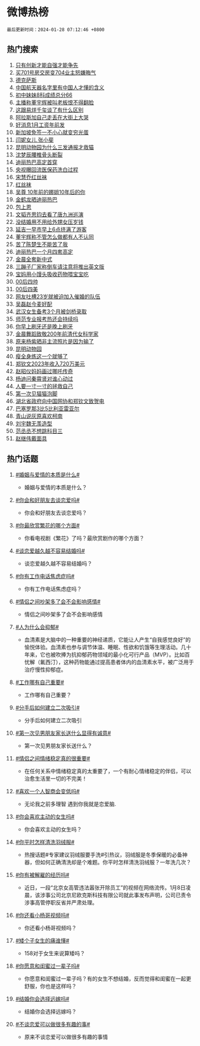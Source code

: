 # 微博热榜

`最后更新时间：2024-01-28 07:12:46 +0800`

## 热门搜索

1. [只有创新才能自强才能争先](https://m.weibo.cn/search?containerid=100103type%3D1%26t%3D10%26q%3D%23%E5%8F%AA%E6%9C%89%E5%88%9B%E6%96%B0%E6%89%8D%E8%83%BD%E8%87%AA%E5%BC%BA%E6%89%8D%E8%83%BD%E4%BA%89%E5%85%88%23&stream_entry_id=51&isnewpage=1&extparam=seat%3D1%26dgr%3D0%26q%3D%2523%25E5%258F%25AA%25E6%259C%2589%25E5%2588%259B%25E6%2596%25B0%25E6%2589%258D%25E8%2583%25BD%25E8%2587%25AA%25E5%25BC%25BA%25E6%2589%258D%25E8%2583%25BD%25E4%25BA%2589%25E5%2585%2588%2523%26c_type%3D51%26pos%3D0%26cate%3D10103%26filter_type%3Drealtimehot%26stream_entry_id%3D51%26display_time%3D1706397165%26pre_seqid%3D1706397165175016161222)
1. [买701号房交房变704业主怒嫌晦气](https://m.weibo.cn/search?containerid=100103type%3D1%26t%3D10%26q%3D%23%E4%B9%B0701%E5%8F%B7%E6%88%BF%E4%BA%A4%E6%88%BF%E5%8F%98704%E4%B8%9A%E4%B8%BB%E6%80%92%E5%AB%8C%E6%99%A6%E6%B0%94%23&stream_entry_id=31&isnewpage=1&extparam=seat%3D1%26realpos%3D1%26c_type%3D31%26pos%3D0%26lcate%3D5001%26q%3D%2523%25E4%25B9%25B0701%25E5%258F%25B7%25E6%2588%25BF%25E4%25BA%25A4%25E6%2588%25BF%25E5%258F%2598704%25E4%25B8%259A%25E4%25B8%25BB%25E6%2580%2592%25E5%25AB%258C%25E6%2599%25A6%25E6%25B0%2594%2523%26dgr%3D0%26filter_type%3Drealtimehot%26flag%3D2%26cate%3D5001%26band_rank%3D1%26stream_entry_id%3D31%26display_time%3D1706397165%26pre_seqid%3D1706397165175016161222)
1. [德克萨斯](https://m.weibo.cn/search?containerid=100103type%3D1%26t%3D10%26q%3D%23%E5%BE%B7%E5%85%8B%E8%90%A8%E6%96%AF%23&stream_entry_id=31&isnewpage=1&extparam=seat%3D1%26realpos%3D2%26c_type%3D31%26pos%3D1%26lcate%3D5001%26q%3D%2523%25E5%25BE%25B7%25E5%2585%258B%25E8%2590%25A8%25E6%2596%25AF%2523%26dgr%3D0%26filter_type%3Drealtimehot%26flag%3D2%26cate%3D5001%26band_rank%3D2%26stream_entry_id%3D31%26display_time%3D1706397165%26pre_seqid%3D1706397165175016161222)
1. [中国航天器名字里有中国人才懂的含义](https://m.weibo.cn/search?containerid=100103type%3D1%26t%3D10%26q%3D%23%E4%B8%AD%E5%9B%BD%E8%88%AA%E5%A4%A9%E5%99%A8%E5%90%8D%E5%AD%97%E9%87%8C%E6%9C%89%E4%B8%AD%E5%9B%BD%E4%BA%BA%E6%89%8D%E6%87%82%E7%9A%84%E5%90%AB%E4%B9%89%23&stream_entry_id=31&isnewpage=1&extparam=seat%3D1%26realpos%3D3%26c_type%3D31%26pos%3D2%26lcate%3D5001%26q%3D%2523%25E4%25B8%25AD%25E5%259B%25BD%25E8%2588%25AA%25E5%25A4%25A9%25E5%2599%25A8%25E5%2590%258D%25E5%25AD%2597%25E9%2587%258C%25E6%259C%2589%25E4%25B8%25AD%25E5%259B%25BD%25E4%25BA%25BA%25E6%2589%258D%25E6%2587%2582%25E7%259A%2584%25E5%2590%25AB%25E4%25B9%2589%2523%26dgr%3D0%26filter_type%3Drealtimehot%26flag%3D0%26cate%3D5001%26band_rank%3D3%26stream_entry_id%3D31%26display_time%3D1706397165%26pre_seqid%3D1706397165175016161222)
1. [初中妹妹8科成绩总分66](https://m.weibo.cn/search?containerid=100103type%3D1%26t%3D10%26q%3D%23%E5%88%9D%E4%B8%AD%E5%A6%B9%E5%A6%B98%E7%A7%91%E6%88%90%E7%BB%A9%E6%80%BB%E5%88%8666%23&stream_entry_id=31&isnewpage=1&extparam=seat%3D1%26realpos%3D4%26c_type%3D31%26pos%3D3%26lcate%3D5001%26q%3D%2523%25E5%2588%259D%25E4%25B8%25AD%25E5%25A6%25B9%25E5%25A6%25B98%25E7%25A7%2591%25E6%2588%2590%25E7%25BB%25A9%25E6%2580%25BB%25E5%2588%258666%2523%26dgr%3D0%26filter_type%3Drealtimehot%26flag%3D2%26cate%3D5001%26band_rank%3D4%26stream_entry_id%3D31%26display_time%3D1706397165%26pre_seqid%3D1706397165175016161222)
1. [主播称董宇辉被叫老板恨不得翻脸](https://m.weibo.cn/search?containerid=100103type%3D1%26t%3D10%26q%3D%23%E4%B8%BB%E6%92%AD%E7%A7%B0%E8%91%A3%E5%AE%87%E8%BE%89%E8%A2%AB%E5%8F%AB%E8%80%81%E6%9D%BF%E6%81%A8%E4%B8%8D%E5%BE%97%E7%BF%BB%E8%84%B8%23&stream_entry_id=31&isnewpage=1&extparam=seat%3D1%26realpos%3D5%26c_type%3D31%26pos%3D4%26lcate%3D5001%26q%3D%2523%25E4%25B8%25BB%25E6%2592%25AD%25E7%25A7%25B0%25E8%2591%25A3%25E5%25AE%2587%25E8%25BE%2589%25E8%25A2%25AB%25E5%258F%25AB%25E8%2580%2581%25E6%259D%25BF%25E6%2581%25A8%25E4%25B8%258D%25E5%25BE%2597%25E7%25BF%25BB%25E8%2584%25B8%2523%26dgr%3D0%26filter_type%3Drealtimehot%26flag%3D2%26cate%3D5001%26band_rank%3D5%26stream_entry_id%3D31%26display_time%3D1706397165%26pre_seqid%3D1706397165175016161222)
1. [这跟易烊千玺谈了有什么区别](https://m.weibo.cn/search?containerid=100103type%3D1%26t%3D10%26q%3D%E8%BF%99%E8%B7%9F%E6%98%93%E7%83%8A%E5%8D%83%E7%8E%BA%E8%B0%88%E4%BA%86%E6%9C%89%E4%BB%80%E4%B9%88%E5%8C%BA%E5%88%AB&stream_entry_id=31&isnewpage=1&extparam=seat%3D1%26realpos%3D6%26c_type%3D31%26pos%3D5%26lcate%3D5001%26q%3D%25E8%25BF%2599%25E8%25B7%259F%25E6%2598%2593%25E7%2583%258A%25E5%258D%2583%25E7%258E%25BA%25E8%25B0%2588%25E4%25BA%2586%25E6%259C%2589%25E4%25BB%2580%25E4%25B9%2588%25E5%258C%25BA%25E5%2588%25AB%26dgr%3D0%26filter_type%3Drealtimehot%26flag%3D2%26cate%3D5001%26band_rank%3D6%26stream_entry_id%3D31%26display_time%3D1706397165%26pre_seqid%3D1706397165175016161222)
1. [阿拉斯加自己走丢在大街上大哭](https://m.weibo.cn/search?containerid=100103type%3D1%26t%3D10%26q%3D%E9%98%BF%E6%8B%89%E6%96%AF%E5%8A%A0%E8%87%AA%E5%B7%B1%E8%B5%B0%E4%B8%A2%E5%9C%A8%E5%A4%A7%E8%A1%97%E4%B8%8A%E5%A4%A7%E5%93%AD&stream_entry_id=31&isnewpage=1&extparam=seat%3D1%26realpos%3D7%26c_type%3D31%26pos%3D6%26lcate%3D5001%26q%3D%25E9%2598%25BF%25E6%258B%2589%25E6%2596%25AF%25E5%258A%25A0%25E8%2587%25AA%25E5%25B7%25B1%25E8%25B5%25B0%25E4%25B8%25A2%25E5%259C%25A8%25E5%25A4%25A7%25E8%25A1%2597%25E4%25B8%258A%25E5%25A4%25A7%25E5%2593%25AD%26dgr%3D0%26filter_type%3Drealtimehot%26flag%3D2%26cate%3D5001%26band_rank%3D7%26stream_entry_id%3D31%26display_time%3D1706397165%26pre_seqid%3D1706397165175016161222)
1. [好消息1月工资年前发](https://m.weibo.cn/search?containerid=100103type%3D1%26t%3D10%26q%3D%23%E5%A5%BD%E6%B6%88%E6%81%AF1%E6%9C%88%E5%B7%A5%E8%B5%84%E5%B9%B4%E5%89%8D%E5%8F%91%23&stream_entry_id=31&isnewpage=1&extparam=seat%3D1%26realpos%3D8%26c_type%3D31%26pos%3D7%26lcate%3D5001%26q%3D%2523%25E5%25A5%25BD%25E6%25B6%2588%25E6%2581%25AF1%25E6%259C%2588%25E5%25B7%25A5%25E8%25B5%2584%25E5%25B9%25B4%25E5%2589%258D%25E5%258F%2591%2523%26dgr%3D0%26filter_type%3Drealtimehot%26flag%3D2%26cate%3D5001%26band_rank%3D8%26stream_entry_id%3D31%26display_time%3D1706397165%26pre_seqid%3D1706397165175016161222)
1. [新加坡免签一不小心就变穷光蛋](https://m.weibo.cn/search?containerid=100103type%3D1%26t%3D10%26q%3D%23%E6%96%B0%E5%8A%A0%E5%9D%A1%E5%85%8D%E7%AD%BE%E4%B8%80%E4%B8%8D%E5%B0%8F%E5%BF%83%E5%B0%B1%E5%8F%98%E7%A9%B7%E5%85%89%E8%9B%8B%23&stream_entry_id=31&isnewpage=1&extparam=seat%3D1%26realpos%3D9%26c_type%3D31%26pos%3D8%26lcate%3D5001%26q%3D%2523%25E6%2596%25B0%25E5%258A%25A0%25E5%259D%25A1%25E5%2585%258D%25E7%25AD%25BE%25E4%25B8%2580%25E4%25B8%258D%25E5%25B0%258F%25E5%25BF%2583%25E5%25B0%25B1%25E5%258F%2598%25E7%25A9%25B7%25E5%2585%2589%25E8%259B%258B%2523%26dgr%3D0%26filter_type%3Drealtimehot%26flag%3D2%26cate%3D5001%26band_rank%3D9%26stream_entry_id%3D31%26display_time%3D1706397165%26pre_seqid%3D1706397165175016161222)
1. [闫妮女儿 张小斐](https://m.weibo.cn/search?containerid=100103type%3D1%26t%3D10%26q%3D%E9%97%AB%E5%A6%AE%E5%A5%B3%E5%84%BF+%E5%BC%A0%E5%B0%8F%E6%96%90&stream_entry_id=31&isnewpage=1&extparam=seat%3D1%26realpos%3D10%26c_type%3D31%26pos%3D9%26lcate%3D5001%26q%3D%25E9%2597%25AB%25E5%25A6%25AE%25E5%25A5%25B3%25E5%2584%25BF%2520%25E5%25BC%25A0%25E5%25B0%258F%25E6%2596%2590%26dgr%3D0%26filter_type%3Drealtimehot%26flag%3D2%26cate%3D5001%26band_rank%3D10%26stream_entry_id%3D31%26display_time%3D1706397165%26pre_seqid%3D1706397165175016161222)
1. [昆明动物园为什么三发通报才救猫](https://m.weibo.cn/search?containerid=100103type%3D1%26t%3D10%26q%3D%23%E6%98%86%E6%98%8E%E5%8A%A8%E7%89%A9%E5%9B%AD%E4%B8%BA%E4%BB%80%E4%B9%88%E4%B8%89%E5%8F%91%E9%80%9A%E6%8A%A5%E6%89%8D%E6%95%91%E7%8C%AB%23&stream_entry_id=31&isnewpage=1&extparam=seat%3D1%26realpos%3D11%26c_type%3D31%26pos%3D10%26lcate%3D5001%26q%3D%2523%25E6%2598%2586%25E6%2598%258E%25E5%258A%25A8%25E7%2589%25A9%25E5%259B%25AD%25E4%25B8%25BA%25E4%25BB%2580%25E4%25B9%2588%25E4%25B8%2589%25E5%258F%2591%25E9%2580%259A%25E6%258A%25A5%25E6%2589%258D%25E6%2595%2591%25E7%258C%25AB%2523%26dgr%3D0%26filter_type%3Drealtimehot%26flag%3D0%26cate%3D5001%26band_rank%3D11%26stream_entry_id%3D31%26display_time%3D1706397165%26pre_seqid%3D1706397165175016161222)
1. [沈梦辰腰椎骨头断裂](https://m.weibo.cn/search?containerid=100103type%3D1%26t%3D10%26q%3D%23%E6%B2%88%E6%A2%A6%E8%BE%B0%E8%85%B0%E6%A4%8E%E9%AA%A8%E5%A4%B4%E6%96%AD%E8%A3%82%23&stream_entry_id=31&isnewpage=1&extparam=seat%3D1%26realpos%3D12%26c_type%3D31%26pos%3D11%26lcate%3D5001%26q%3D%2523%25E6%25B2%2588%25E6%25A2%25A6%25E8%25BE%25B0%25E8%2585%25B0%25E6%25A4%258E%25E9%25AA%25A8%25E5%25A4%25B4%25E6%2596%25AD%25E8%25A3%2582%2523%26dgr%3D0%26filter_type%3Drealtimehot%26flag%3D2%26cate%3D5001%26band_rank%3D12%26stream_entry_id%3D31%26display_time%3D1706397165%26pre_seqid%3D1706397165175016161222)
1. [迪丽热巴高定首穿](https://m.weibo.cn/search?containerid=100103type%3D1%26t%3D10%26q%3D%23%E8%BF%AA%E4%B8%BD%E7%83%AD%E5%B7%B4%E9%AB%98%E5%AE%9A%E9%A6%96%E7%A9%BF%23&stream_entry_id=31&isnewpage=1&extparam=seat%3D1%26realpos%3D13%26c_type%3D31%26pos%3D12%26lcate%3D5001%26q%3D%2523%25E8%25BF%25AA%25E4%25B8%25BD%25E7%2583%25AD%25E5%25B7%25B4%25E9%25AB%2598%25E5%25AE%259A%25E9%25A6%2596%25E7%25A9%25BF%2523%26dgr%3D0%26filter_type%3Drealtimehot%26flag%3D0%26cate%3D5001%26band_rank%3D13%26stream_entry_id%3D31%26display_time%3D1706397165%26pre_seqid%3D1706397165175016161222)
1. [央视曝回流医保药洗白过程](https://m.weibo.cn/search?containerid=100103type%3D1%26t%3D10%26q%3D%23%E5%A4%AE%E8%A7%86%E6%9B%9D%E5%9B%9E%E6%B5%81%E5%8C%BB%E4%BF%9D%E8%8D%AF%E6%B4%97%E7%99%BD%E8%BF%87%E7%A8%8B%23&stream_entry_id=31&isnewpage=1&extparam=seat%3D1%26realpos%3D14%26c_type%3D31%26pos%3D13%26lcate%3D5001%26q%3D%2523%25E5%25A4%25AE%25E8%25A7%2586%25E6%259B%259D%25E5%259B%259E%25E6%25B5%2581%25E5%258C%25BB%25E4%25BF%259D%25E8%258D%25AF%25E6%25B4%2597%25E7%2599%25BD%25E8%25BF%2587%25E7%25A8%258B%2523%26dgr%3D0%26filter_type%3Drealtimehot%26flag%3D0%26cate%3D5001%26band_rank%3D14%26stream_entry_id%3D31%26display_time%3D1706397165%26pre_seqid%3D1706397165175016161222)
1. [宋慧乔红丝袜](https://m.weibo.cn/search?containerid=100103type%3D1%26t%3D10%26q%3D%23%E5%AE%8B%E6%85%A7%E4%B9%94%E7%BA%A2%E4%B8%9D%E8%A2%9C%23&stream_entry_id=31&isnewpage=1&extparam=seat%3D1%26realpos%3D15%26c_type%3D31%26pos%3D14%26lcate%3D5001%26q%3D%2523%25E5%25AE%258B%25E6%2585%25A7%25E4%25B9%2594%25E7%25BA%25A2%25E4%25B8%259D%25E8%25A2%259C%2523%26dgr%3D0%26filter_type%3Drealtimehot%26flag%3D2%26cate%3D5001%26band_rank%3D15%26stream_entry_id%3D31%26display_time%3D1706397165%26pre_seqid%3D1706397165175016161222)
1. [红丝袜](https://m.weibo.cn/search?containerid=100103type%3D1%26t%3D10%26q%3D%E7%BA%A2%E4%B8%9D%E8%A2%9C&stream_entry_id=31&isnewpage=1&extparam=seat%3D1%26realpos%3D16%26c_type%3D31%26pos%3D15%26lcate%3D5001%26q%3D%25E7%25BA%25A2%25E4%25B8%259D%25E8%25A2%259C%26dgr%3D0%26filter_type%3Drealtimehot%26flag%3D2%26cate%3D5001%26band_rank%3D16%26stream_entry_id%3D31%26display_time%3D1706397165%26pre_seqid%3D1706397165175016161222)
1. [吴尊 10年前的娜姐10年后的你](https://m.weibo.cn/search?containerid=100103type%3D1%26t%3D10%26q%3D%E5%90%B4%E5%B0%8A+10%E5%B9%B4%E5%89%8D%E7%9A%84%E5%A8%9C%E5%A7%9010%E5%B9%B4%E5%90%8E%E7%9A%84%E4%BD%A0&stream_entry_id=31&isnewpage=1&extparam=seat%3D1%26realpos%3D17%26c_type%3D31%26pos%3D16%26lcate%3D5001%26q%3D%25E5%2590%25B4%25E5%25B0%258A%252010%25E5%25B9%25B4%25E5%2589%258D%25E7%259A%2584%25E5%25A8%259C%25E5%25A7%259010%25E5%25B9%25B4%25E5%2590%258E%25E7%259A%2584%25E4%25BD%25A0%26dgr%3D0%26filter_type%3Drealtimehot%26flag%3D2%26cate%3D5001%26band_rank%3D17%26stream_entry_id%3D31%26display_time%3D1706397165%26pre_seqid%3D1706397165175016161222)
1. [金鹤龙晒迪丽热巴](https://m.weibo.cn/search?containerid=100103type%3D1%26t%3D10%26q%3D%23%E9%87%91%E9%B9%A4%E9%BE%99%E6%99%92%E8%BF%AA%E4%B8%BD%E7%83%AD%E5%B7%B4%23&stream_entry_id=31&isnewpage=1&extparam=seat%3D1%26realpos%3D18%26c_type%3D31%26pos%3D17%26lcate%3D5001%26q%3D%2523%25E9%2587%2591%25E9%25B9%25A4%25E9%25BE%2599%25E6%2599%2592%25E8%25BF%25AA%25E4%25B8%25BD%25E7%2583%25AD%25E5%25B7%25B4%2523%26dgr%3D0%26filter_type%3Drealtimehot%26flag%3D0%26cate%3D5001%26band_rank%3D18%26stream_entry_id%3D31%26display_time%3D1706397165%26pre_seqid%3D1706397165175016161222)
1. [包上恩](https://m.weibo.cn/search?containerid=100103type%3D1%26t%3D10%26q%3D%E5%8C%85%E4%B8%8A%E6%81%A9&stream_entry_id=31&isnewpage=1&extparam=seat%3D1%26realpos%3D19%26c_type%3D31%26pos%3D18%26lcate%3D5001%26q%3D%25E5%258C%2585%25E4%25B8%258A%25E6%2581%25A9%26dgr%3D0%26filter_type%3Drealtimehot%26flag%3D2%26cate%3D5001%26band_rank%3D19%26stream_entry_id%3D31%26display_time%3D1706397165%26pre_seqid%3D1706397165175016161222)
1. [文韬齐思钧去看了唐九洲巡演](https://m.weibo.cn/search?containerid=100103type%3D1%26t%3D10%26q%3D%23%E6%96%87%E9%9F%AC%E9%BD%90%E6%80%9D%E9%92%A7%E5%8E%BB%E7%9C%8B%E4%BA%86%E5%94%90%E4%B9%9D%E6%B4%B2%E5%B7%A1%E6%BC%94%23&stream_entry_id=31&isnewpage=1&extparam=seat%3D1%26realpos%3D20%26c_type%3D31%26pos%3D19%26lcate%3D5001%26q%3D%2523%25E6%2596%2587%25E9%259F%25AC%25E9%25BD%2590%25E6%2580%259D%25E9%2592%25A7%25E5%258E%25BB%25E7%259C%258B%25E4%25BA%2586%25E5%2594%2590%25E4%25B9%259D%25E6%25B4%25B2%25E5%25B7%25A1%25E6%25BC%2594%2523%26dgr%3D0%26filter_type%3Drealtimehot%26flag%3D0%26cate%3D5001%26band_rank%3D20%26stream_entry_id%3D31%26display_time%3D1706397165%26pre_seqid%3D1706397165175016161222)
1. [没结婚用不用给外甥女压岁钱](https://m.weibo.cn/search?containerid=100103type%3D1%26t%3D10%26q%3D%23%E6%B2%A1%E7%BB%93%E5%A9%9A%E7%94%A8%E4%B8%8D%E7%94%A8%E7%BB%99%E5%A4%96%E7%94%A5%E5%A5%B3%E5%8E%8B%E5%B2%81%E9%92%B1%23&stream_entry_id=31&isnewpage=1&extparam=seat%3D1%26realpos%3D21%26c_type%3D31%26pos%3D20%26lcate%3D5001%26q%3D%2523%25E6%25B2%25A1%25E7%25BB%2593%25E5%25A9%259A%25E7%2594%25A8%25E4%25B8%258D%25E7%2594%25A8%25E7%25BB%2599%25E5%25A4%2596%25E7%2594%25A5%25E5%25A5%25B3%25E5%258E%258B%25E5%25B2%2581%25E9%2592%25B1%2523%26dgr%3D0%26filter_type%3Drealtimehot%26flag%3D0%26cate%3D5001%26band_rank%3D21%26stream_entry_id%3D31%26display_time%3D1706397165%26pre_seqid%3D1706397165175016161222)
1. [延吉一早市早上6点挤满了游客](https://m.weibo.cn/search?containerid=100103type%3D1%26t%3D10%26q%3D%23%E5%BB%B6%E5%90%89%E4%B8%80%E6%97%A9%E5%B8%82%E6%97%A9%E4%B8%8A6%E7%82%B9%E6%8C%A4%E6%BB%A1%E4%BA%86%E6%B8%B8%E5%AE%A2%23&stream_entry_id=31&isnewpage=1&extparam=seat%3D1%26realpos%3D22%26c_type%3D31%26pos%3D21%26lcate%3D5001%26q%3D%2523%25E5%25BB%25B6%25E5%2590%2589%25E4%25B8%2580%25E6%2597%25A9%25E5%25B8%2582%25E6%2597%25A9%25E4%25B8%258A6%25E7%2582%25B9%25E6%258C%25A4%25E6%25BB%25A1%25E4%25BA%2586%25E6%25B8%25B8%25E5%25AE%25A2%2523%26dgr%3D0%26filter_type%3Drealtimehot%26flag%3D0%26cate%3D5001%26band_rank%3D22%26stream_entry_id%3D31%26display_time%3D1706397165%26pre_seqid%3D1706397165175016161222)
1. [董宇辉称不管怎么做都有人不认同](https://m.weibo.cn/search?containerid=100103type%3D1%26t%3D10%26q%3D%23%E8%91%A3%E5%AE%87%E8%BE%89%E7%A7%B0%E4%B8%8D%E7%AE%A1%E6%80%8E%E4%B9%88%E5%81%9A%E9%83%BD%E6%9C%89%E4%BA%BA%E4%B8%8D%E8%AE%A4%E5%90%8C%23&stream_entry_id=31&isnewpage=1&extparam=seat%3D1%26realpos%3D23%26c_type%3D31%26pos%3D22%26lcate%3D5001%26q%3D%2523%25E8%2591%25A3%25E5%25AE%2587%25E8%25BE%2589%25E7%25A7%25B0%25E4%25B8%258D%25E7%25AE%25A1%25E6%2580%258E%25E4%25B9%2588%25E5%2581%259A%25E9%2583%25BD%25E6%259C%2589%25E4%25BA%25BA%25E4%25B8%258D%25E8%25AE%25A4%25E5%2590%258C%2523%26dgr%3D0%26filter_type%3Drealtimehot%26flag%3D0%26cate%3D5001%26band_rank%3D23%26stream_entry_id%3D31%26display_time%3D1706397165%26pre_seqid%3D1706397165175016161222)
1. [苦了陈楚生不能苦了我](https://m.weibo.cn/search?containerid=100103type%3D1%26t%3D10%26q%3D%23%E8%8B%A6%E4%BA%86%E9%99%88%E6%A5%9A%E7%94%9F%E4%B8%8D%E8%83%BD%E8%8B%A6%E4%BA%86%E6%88%91%23&stream_entry_id=31&isnewpage=1&extparam=seat%3D1%26realpos%3D24%26c_type%3D31%26pos%3D23%26lcate%3D5001%26q%3D%2523%25E8%258B%25A6%25E4%25BA%2586%25E9%2599%2588%25E6%25A5%259A%25E7%2594%259F%25E4%25B8%258D%25E8%2583%25BD%25E8%258B%25A6%25E4%25BA%2586%25E6%2588%2591%2523%26dgr%3D0%26filter_type%3Drealtimehot%26flag%3D0%26cate%3D5001%26band_rank%3D24%26stream_entry_id%3D31%26display_time%3D1706397165%26pre_seqid%3D1706397165175016161222)
1. [迪丽热巴一个月四套高定](https://m.weibo.cn/search?containerid=100103type%3D1%26t%3D10%26q%3D%23%E8%BF%AA%E4%B8%BD%E7%83%AD%E5%B7%B4%E4%B8%80%E4%B8%AA%E6%9C%88%E5%9B%9B%E5%A5%97%E9%AB%98%E5%AE%9A%23&stream_entry_id=31&isnewpage=1&extparam=seat%3D1%26realpos%3D25%26c_type%3D31%26pos%3D24%26lcate%3D5001%26q%3D%2523%25E8%25BF%25AA%25E4%25B8%25BD%25E7%2583%25AD%25E5%25B7%25B4%25E4%25B8%2580%25E4%25B8%25AA%25E6%259C%2588%25E5%259B%259B%25E5%25A5%2597%25E9%25AB%2598%25E5%25AE%259A%2523%26dgr%3D0%26filter_type%3Drealtimehot%26flag%3D0%26cate%3D5001%26band_rank%3D25%26stream_entry_id%3D31%26display_time%3D1706397165%26pre_seqid%3D1706397165175016161222)
1. [金晨全套新中式](https://m.weibo.cn/search?containerid=100103type%3D1%26t%3D10%26q%3D%23%E9%87%91%E6%99%A8%E5%85%A8%E5%A5%97%E6%96%B0%E4%B8%AD%E5%BC%8F%23&stream_entry_id=31&isnewpage=1&extparam=seat%3D1%26realpos%3D26%26c_type%3D31%26pos%3D25%26lcate%3D5001%26q%3D%2523%25E9%2587%2591%25E6%2599%25A8%25E5%2585%25A8%25E5%25A5%2597%25E6%2596%25B0%25E4%25B8%25AD%25E5%25BC%258F%2523%26dgr%3D0%26filter_type%3Drealtimehot%26flag%3D0%26cate%3D5001%26band_rank%3D26%26stream_entry_id%3D31%26display_time%3D1706397165%26pre_seqid%3D1706397165175016161222)
1. [三蹦子厂家称倒车请注意将推出英文版](https://m.weibo.cn/search?containerid=100103type%3D1%26t%3D10%26q%3D%23%E4%B8%89%E8%B9%A6%E5%AD%90%E5%8E%82%E5%AE%B6%E7%A7%B0%E5%80%92%E8%BD%A6%E8%AF%B7%E6%B3%A8%E6%84%8F%E5%B0%86%E6%8E%A8%E5%87%BA%E8%8B%B1%E6%96%87%E7%89%88%23&stream_entry_id=31&isnewpage=1&extparam=seat%3D1%26realpos%3D27%26c_type%3D31%26pos%3D26%26lcate%3D5001%26q%3D%2523%25E4%25B8%2589%25E8%25B9%25A6%25E5%25AD%2590%25E5%258E%2582%25E5%25AE%25B6%25E7%25A7%25B0%25E5%2580%2592%25E8%25BD%25A6%25E8%25AF%25B7%25E6%25B3%25A8%25E6%2584%258F%25E5%25B0%2586%25E6%258E%25A8%25E5%2587%25BA%25E8%258B%25B1%25E6%2596%2587%25E7%2589%2588%2523%26dgr%3D0%26filter_type%3Drealtimehot%26flag%3D32768%26cate%3D5001%26band_rank%3D27%26stream_entry_id%3D31%26display_time%3D1706397165%26pre_seqid%3D1706397165175016161222)
1. [宝妈用小馒头吸收药物喂宝宝吃](https://m.weibo.cn/search?containerid=100103type%3D1%26t%3D10%26q%3D%23%E5%AE%9D%E5%A6%88%E7%94%A8%E5%B0%8F%E9%A6%92%E5%A4%B4%E5%90%B8%E6%94%B6%E8%8D%AF%E7%89%A9%E5%96%82%E5%AE%9D%E5%AE%9D%E5%90%83%23&stream_entry_id=31&isnewpage=1&extparam=seat%3D1%26realpos%3D28%26c_type%3D31%26pos%3D27%26lcate%3D5001%26q%3D%2523%25E5%25AE%259D%25E5%25A6%2588%25E7%2594%25A8%25E5%25B0%258F%25E9%25A6%2592%25E5%25A4%25B4%25E5%2590%25B8%25E6%2594%25B6%25E8%258D%25AF%25E7%2589%25A9%25E5%2596%2582%25E5%25AE%259D%25E5%25AE%259D%25E5%2590%2583%2523%26dgr%3D0%26filter_type%3Drealtimehot%26flag%3D0%26cate%3D5001%26band_rank%3D28%26stream_entry_id%3D31%26display_time%3D1706397165%26pre_seqid%3D1706397165175016161222)
1. [00后四帅](https://m.weibo.cn/search?containerid=100103type%3D1%26t%3D10%26q%3D00%E5%90%8E%E5%9B%9B%E5%B8%85&stream_entry_id=31&isnewpage=1&extparam=seat%3D1%26realpos%3D29%26c_type%3D31%26pos%3D28%26lcate%3D5001%26q%3D00%25E5%2590%258E%25E5%259B%259B%25E5%25B8%2585%26dgr%3D0%26filter_type%3Drealtimehot%26flag%3D0%26cate%3D5001%26band_rank%3D29%26stream_entry_id%3D31%26display_time%3D1706397165%26pre_seqid%3D1706397165175016161222)
1. [00后四美](https://m.weibo.cn/search?containerid=100103type%3D1%26t%3D10%26q%3D00%E5%90%8E%E5%9B%9B%E7%BE%8E&stream_entry_id=31&isnewpage=1&extparam=seat%3D1%26realpos%3D30%26c_type%3D31%26pos%3D29%26lcate%3D5001%26q%3D00%25E5%2590%258E%25E5%259B%259B%25E7%25BE%258E%26dgr%3D0%26filter_type%3Drealtimehot%26flag%3D0%26cate%3D5001%26band_rank%3D30%26stream_entry_id%3D31%26display_time%3D1706397165%26pre_seqid%3D1706397165175016161222)
1. [网友吐槽23岁就被迫加入催婚的队伍](https://m.weibo.cn/search?containerid=100103type%3D1%26t%3D10%26q%3D%23%E7%BD%91%E5%8F%8B%E5%90%90%E6%A7%BD23%E5%B2%81%E5%B0%B1%E8%A2%AB%E8%BF%AB%E5%8A%A0%E5%85%A5%E5%82%AC%E5%A9%9A%E7%9A%84%E9%98%9F%E4%BC%8D%23&stream_entry_id=31&isnewpage=1&extparam=seat%3D1%26realpos%3D31%26c_type%3D31%26pos%3D30%26lcate%3D5001%26q%3D%2523%25E7%25BD%2591%25E5%258F%258B%25E5%2590%2590%25E6%25A7%25BD23%25E5%25B2%2581%25E5%25B0%25B1%25E8%25A2%25AB%25E8%25BF%25AB%25E5%258A%25A0%25E5%2585%25A5%25E5%2582%25AC%25E5%25A9%259A%25E7%259A%2584%25E9%2598%259F%25E4%25BC%258D%2523%26dgr%3D0%26filter_type%3Drealtimehot%26flag%3D0%26cate%3D5001%26band_rank%3D31%26stream_entry_id%3D31%26display_time%3D1706397165%26pre_seqid%3D1706397165175016161222)
1. [吴磊赵今麦好配](https://m.weibo.cn/search?containerid=100103type%3D1%26t%3D10%26q%3D%E5%90%B4%E7%A3%8A%E8%B5%B5%E4%BB%8A%E9%BA%A6%E5%A5%BD%E9%85%8D&stream_entry_id=31&isnewpage=1&extparam=seat%3D1%26realpos%3D32%26c_type%3D31%26pos%3D31%26lcate%3D5001%26q%3D%25E5%2590%25B4%25E7%25A3%258A%25E8%25B5%25B5%25E4%25BB%258A%25E9%25BA%25A6%25E5%25A5%25BD%25E9%2585%258D%26dgr%3D0%26filter_type%3Drealtimehot%26flag%3D0%26cate%3D5001%26band_rank%3D32%26stream_entry_id%3D31%26display_time%3D1706397165%26pre_seqid%3D1706397165175016161222)
1. [武汉女生备考3个月被剑桥录取](https://m.weibo.cn/search?containerid=100103type%3D1%26t%3D10%26q%3D%23%E6%AD%A6%E6%B1%89%E5%A5%B3%E7%94%9F%E5%A4%87%E8%80%833%E4%B8%AA%E6%9C%88%E8%A2%AB%E5%89%91%E6%A1%A5%E5%BD%95%E5%8F%96%23&stream_entry_id=31&isnewpage=1&extparam=seat%3D1%26realpos%3D33%26c_type%3D31%26pos%3D32%26lcate%3D5001%26q%3D%2523%25E6%25AD%25A6%25E6%25B1%2589%25E5%25A5%25B3%25E7%2594%259F%25E5%25A4%2587%25E8%2580%25833%25E4%25B8%25AA%25E6%259C%2588%25E8%25A2%25AB%25E5%2589%2591%25E6%25A1%25A5%25E5%25BD%2595%25E5%258F%2596%2523%26dgr%3D0%26filter_type%3Drealtimehot%26flag%3D0%26cate%3D5001%26band_rank%3D33%26stream_entry_id%3D31%26display_time%3D1706397165%26pre_seqid%3D1706397165175016161222)
1. [师范专业报考热还会持续吗](https://m.weibo.cn/search?containerid=100103type%3D1%26t%3D10%26q%3D%23%E5%B8%88%E8%8C%83%E4%B8%93%E4%B8%9A%E6%8A%A5%E8%80%83%E7%83%AD%E8%BF%98%E4%BC%9A%E6%8C%81%E7%BB%AD%E5%90%97%23&stream_entry_id=31&isnewpage=1&extparam=seat%3D1%26realpos%3D34%26c_type%3D31%26pos%3D33%26lcate%3D5001%26q%3D%2523%25E5%25B8%2588%25E8%258C%2583%25E4%25B8%2593%25E4%25B8%259A%25E6%258A%25A5%25E8%2580%2583%25E7%2583%25AD%25E8%25BF%2598%25E4%25BC%259A%25E6%258C%2581%25E7%25BB%25AD%25E5%2590%2597%2523%26dgr%3D0%26filter_type%3Drealtimehot%26flag%3D0%26cate%3D5001%26band_rank%3D34%26stream_entry_id%3D31%26display_time%3D1706397165%26pre_seqid%3D1706397165175016161222)
1. [你早上刷牙还是晚上刷牙](https://m.weibo.cn/search?containerid=100103type%3D1%26t%3D10%26q%3D%23%E4%BD%A0%E6%97%A9%E4%B8%8A%E5%88%B7%E7%89%99%E8%BF%98%E6%98%AF%E6%99%9A%E4%B8%8A%E5%88%B7%E7%89%99%23&stream_entry_id=31&isnewpage=1&extparam=seat%3D1%26realpos%3D35%26c_type%3D31%26pos%3D34%26lcate%3D5001%26q%3D%2523%25E4%25BD%25A0%25E6%2597%25A9%25E4%25B8%258A%25E5%2588%25B7%25E7%2589%2599%25E8%25BF%2598%25E6%2598%25AF%25E6%2599%259A%25E4%25B8%258A%25E5%2588%25B7%25E7%2589%2599%2523%26dgr%3D0%26filter_type%3Drealtimehot%26flag%3D0%26cate%3D5001%26band_rank%3D35%26stream_entry_id%3D31%26display_time%3D1706397165%26pre_seqid%3D1706397165175016161222)
1. [金晨舞蹈致敬200年前清代女科学家](https://m.weibo.cn/search?containerid=100103type%3D1%26t%3D10%26q%3D%23%E9%87%91%E6%99%A8%E8%88%9E%E8%B9%88%E8%87%B4%E6%95%AC200%E5%B9%B4%E5%89%8D%E6%B8%85%E4%BB%A3%E5%A5%B3%E7%A7%91%E5%AD%A6%E5%AE%B6%23&stream_entry_id=31&isnewpage=1&extparam=seat%3D1%26realpos%3D36%26c_type%3D31%26pos%3D35%26lcate%3D5001%26q%3D%2523%25E9%2587%2591%25E6%2599%25A8%25E8%2588%259E%25E8%25B9%2588%25E8%2587%25B4%25E6%2595%25AC200%25E5%25B9%25B4%25E5%2589%258D%25E6%25B8%2585%25E4%25BB%25A3%25E5%25A5%25B3%25E7%25A7%2591%25E5%25AD%25A6%25E5%25AE%25B6%2523%26dgr%3D0%26filter_type%3Drealtimehot%26flag%3D0%26cate%3D5001%26band_rank%3D36%26stream_entry_id%3D31%26display_time%3D1706397165%26pre_seqid%3D1706397165175016161222)
1. [原来杨紫晒非主流照片是因为输了](https://m.weibo.cn/search?containerid=100103type%3D1%26t%3D10%26q%3D%23%E5%8E%9F%E6%9D%A5%E6%9D%A8%E7%B4%AB%E6%99%92%E9%9D%9E%E4%B8%BB%E6%B5%81%E7%85%A7%E7%89%87%E6%98%AF%E5%9B%A0%E4%B8%BA%E8%BE%93%E4%BA%86%23&stream_entry_id=31&isnewpage=1&extparam=seat%3D1%26realpos%3D37%26c_type%3D31%26pos%3D36%26lcate%3D5001%26q%3D%2523%25E5%258E%259F%25E6%259D%25A5%25E6%259D%25A8%25E7%25B4%25AB%25E6%2599%2592%25E9%259D%259E%25E4%25B8%25BB%25E6%25B5%2581%25E7%2585%25A7%25E7%2589%2587%25E6%2598%25AF%25E5%259B%25A0%25E4%25B8%25BA%25E8%25BE%2593%25E4%25BA%2586%2523%26dgr%3D0%26filter_type%3Drealtimehot%26flag%3D0%26cate%3D5001%26band_rank%3D37%26stream_entry_id%3D31%26display_time%3D1706397165%26pre_seqid%3D1706397165175016161222)
1. [昆明动物园](https://m.weibo.cn/search?containerid=100103type%3D1%26t%3D10%26q%3D%E6%98%86%E6%98%8E%E5%8A%A8%E7%89%A9%E5%9B%AD&stream_entry_id=31&isnewpage=1&extparam=seat%3D1%26realpos%3D38%26c_type%3D31%26pos%3D37%26lcate%3D5001%26q%3D%25E6%2598%2586%25E6%2598%258E%25E5%258A%25A8%25E7%2589%25A9%25E5%259B%25AD%26dgr%3D0%26filter_type%3Drealtimehot%26flag%3D0%26cate%3D5001%26band_rank%3D38%26stream_entry_id%3D31%26display_time%3D1706397165%26pre_seqid%3D1706397165175016161222)
1. [瘦全身练这一个就够了](https://m.weibo.cn/search?containerid=100103type%3D1%26t%3D10%26q%3D%E7%98%A6%E5%85%A8%E8%BA%AB%E7%BB%83%E8%BF%99%E4%B8%80%E4%B8%AA%E5%B0%B1%E5%A4%9F%E4%BA%86&stream_entry_id=31&isnewpage=1&extparam=seat%3D1%26realpos%3D39%26c_type%3D31%26pos%3D38%26lcate%3D5001%26q%3D%25E7%2598%25A6%25E5%2585%25A8%25E8%25BA%25AB%25E7%25BB%2583%25E8%25BF%2599%25E4%25B8%2580%25E4%25B8%25AA%25E5%25B0%25B1%25E5%25A4%259F%25E4%25BA%2586%26dgr%3D0%26filter_type%3Drealtimehot%26flag%3D0%26cate%3D5001%26band_rank%3D39%26stream_entry_id%3D31%26display_time%3D1706397165%26pre_seqid%3D1706397165175016161222)
1. [郑钦文2023年收入720万美元](https://m.weibo.cn/search?containerid=100103type%3D1%26t%3D10%26q%3D%23%E9%83%91%E9%92%A6%E6%96%872023%E5%B9%B4%E6%94%B6%E5%85%A5720%E4%B8%87%E7%BE%8E%E5%85%83%23&stream_entry_id=31&isnewpage=1&extparam=seat%3D1%26realpos%3D40%26c_type%3D31%26pos%3D39%26lcate%3D5001%26q%3D%2523%25E9%2583%2591%25E9%2592%25A6%25E6%2596%25872023%25E5%25B9%25B4%25E6%2594%25B6%25E5%2585%25A5720%25E4%25B8%2587%25E7%25BE%258E%25E5%2585%2583%2523%26dgr%3D0%26filter_type%3Drealtimehot%26flag%3D0%26cate%3D5001%26band_rank%3D40%26stream_entry_id%3D31%26display_time%3D1706397165%26pre_seqid%3D1706397165175016161222)
1. [赵昭仪妈妈画过哪吒传奇](https://m.weibo.cn/search?containerid=100103type%3D1%26t%3D10%26q%3D%23%E8%B5%B5%E6%98%AD%E4%BB%AA%E5%A6%88%E5%A6%88%E7%94%BB%E8%BF%87%E5%93%AA%E5%90%92%E4%BC%A0%E5%A5%87%23&stream_entry_id=31&isnewpage=1&extparam=seat%3D1%26realpos%3D41%26c_type%3D31%26pos%3D40%26lcate%3D5001%26q%3D%2523%25E8%25B5%25B5%25E6%2598%25AD%25E4%25BB%25AA%25E5%25A6%2588%25E5%25A6%2588%25E7%2594%25BB%25E8%25BF%2587%25E5%2593%25AA%25E5%2590%2592%25E4%25BC%25A0%25E5%25A5%2587%2523%26dgr%3D0%26filter_type%3Drealtimehot%26flag%3D0%26cate%3D5001%26band_rank%3D41%26stream_entry_id%3D31%26display_time%3D1706397165%26pre_seqid%3D1706397165175016161222)
1. [杨迪问秦霄贤对谁心动过](https://m.weibo.cn/search?containerid=100103type%3D1%26t%3D10%26q%3D%23%E6%9D%A8%E8%BF%AA%E9%97%AE%E7%A7%A6%E9%9C%84%E8%B4%A4%E5%AF%B9%E8%B0%81%E5%BF%83%E5%8A%A8%E8%BF%87%23&stream_entry_id=31&isnewpage=1&extparam=seat%3D1%26realpos%3D42%26c_type%3D31%26pos%3D41%26lcate%3D5001%26q%3D%2523%25E6%259D%25A8%25E8%25BF%25AA%25E9%2597%25AE%25E7%25A7%25A6%25E9%259C%2584%25E8%25B4%25A4%25E5%25AF%25B9%25E8%25B0%2581%25E5%25BF%2583%25E5%258A%25A8%25E8%25BF%2587%2523%26dgr%3D0%26filter_type%3Drealtimehot%26flag%3D0%26cate%3D5001%26band_rank%3D42%26stream_entry_id%3D31%26display_time%3D1706397165%26pre_seqid%3D1706397165175016161222)
1. [人要一寸一寸的拯救自己](https://m.weibo.cn/search?containerid=100103type%3D1%26t%3D10%26q%3D%E4%BA%BA%E8%A6%81%E4%B8%80%E5%AF%B8%E4%B8%80%E5%AF%B8%E7%9A%84%E6%8B%AF%E6%95%91%E8%87%AA%E5%B7%B1&stream_entry_id=31&isnewpage=1&extparam=seat%3D1%26realpos%3D43%26c_type%3D31%26pos%3D42%26lcate%3D5001%26q%3D%25E4%25BA%25BA%25E8%25A6%2581%25E4%25B8%2580%25E5%25AF%25B8%25E4%25B8%2580%25E5%25AF%25B8%25E7%259A%2584%25E6%258B%25AF%25E6%2595%2591%25E8%2587%25AA%25E5%25B7%25B1%26dgr%3D0%26filter_type%3Drealtimehot%26flag%3D0%26cate%3D5001%26band_rank%3D43%26stream_entry_id%3D31%26display_time%3D1706397165%26pre_seqid%3D1706397165175016161222)
1. [第一次见猫猫泡脚](https://m.weibo.cn/search?containerid=100103type%3D1%26t%3D10%26q%3D%23%E7%AC%AC%E4%B8%80%E6%AC%A1%E8%A7%81%E7%8C%AB%E7%8C%AB%E6%B3%A1%E8%84%9A%23&stream_entry_id=31&isnewpage=1&extparam=seat%3D1%26realpos%3D44%26c_type%3D31%26pos%3D43%26lcate%3D5001%26q%3D%2523%25E7%25AC%25AC%25E4%25B8%2580%25E6%25AC%25A1%25E8%25A7%2581%25E7%258C%25AB%25E7%258C%25AB%25E6%25B3%25A1%25E8%2584%259A%2523%26dgr%3D0%26filter_type%3Drealtimehot%26flag%3D0%26cate%3D5001%26band_rank%3D44%26stream_entry_id%3D31%26display_time%3D1706397165%26pre_seqid%3D1706397165175016161222)
1. [湖北省政府向中国网协和郑钦文致贺电](https://m.weibo.cn/search?containerid=100103type%3D1%26t%3D10%26q%3D%23%E6%B9%96%E5%8C%97%E7%9C%81%E6%94%BF%E5%BA%9C%E5%90%91%E4%B8%AD%E5%9B%BD%E7%BD%91%E5%8D%8F%E5%92%8C%E9%83%91%E9%92%A6%E6%96%87%E8%87%B4%E8%B4%BA%E7%94%B5%23&stream_entry_id=31&isnewpage=1&extparam=seat%3D1%26realpos%3D45%26c_type%3D31%26pos%3D44%26lcate%3D5001%26q%3D%2523%25E6%25B9%2596%25E5%258C%2597%25E7%259C%2581%25E6%2594%25BF%25E5%25BA%259C%25E5%2590%2591%25E4%25B8%25AD%25E5%259B%25BD%25E7%25BD%2591%25E5%258D%258F%25E5%2592%258C%25E9%2583%2591%25E9%2592%25A6%25E6%2596%2587%25E8%2587%25B4%25E8%25B4%25BA%25E7%2594%25B5%2523%26dgr%3D0%26filter_type%3Drealtimehot%26flag%3D0%26cate%3D5001%26band_rank%3D45%26stream_entry_id%3D31%26display_time%3D1706397165%26pre_seqid%3D1706397165175016161222)
1. [巴塞罗那3比5比利亚雷亚尔](https://m.weibo.cn/search?containerid=100103type%3D1%26t%3D10%26q%3D%23%E5%B7%B4%E5%A1%9E%E7%BD%97%E9%82%A33%E6%AF%945%E6%AF%94%E5%88%A9%E4%BA%9A%E9%9B%B7%E4%BA%9A%E5%B0%94%23&stream_entry_id=31&isnewpage=1&extparam=seat%3D1%26realpos%3D46%26c_type%3D31%26pos%3D45%26lcate%3D5001%26q%3D%2523%25E5%25B7%25B4%25E5%25A1%259E%25E7%25BD%2597%25E9%2582%25A33%25E6%25AF%25945%25E6%25AF%2594%25E5%2588%25A9%25E4%25BA%259A%25E9%259B%25B7%25E4%25BA%259A%25E5%25B0%2594%2523%26dgr%3D0%26filter_type%3Drealtimehot%26flag%3D1%26cate%3D5001%26band_rank%3D46%26stream_entry_id%3D31%26display_time%3D1706397165%26pre_seqid%3D1706397165175016161222)
1. [青山说灰原喜欢柯南](https://m.weibo.cn/search?containerid=100103type%3D1%26t%3D10%26q%3D%E9%9D%92%E5%B1%B1%E8%AF%B4%E7%81%B0%E5%8E%9F%E5%96%9C%E6%AC%A2%E6%9F%AF%E5%8D%97&stream_entry_id=31&isnewpage=1&extparam=seat%3D1%26realpos%3D47%26c_type%3D31%26pos%3D46%26lcate%3D5001%26q%3D%25E9%259D%2592%25E5%25B1%25B1%25E8%25AF%25B4%25E7%2581%25B0%25E5%258E%259F%25E5%2596%259C%25E6%25AC%25A2%25E6%259F%25AF%25E5%258D%2597%26dgr%3D0%26filter_type%3Drealtimehot%26flag%3D0%26cate%3D5001%26band_rank%3D47%26stream_entry_id%3D31%26display_time%3D1706397165%26pre_seqid%3D1706397165175016161222)
1. [刘宇魏无羡造型](https://m.weibo.cn/search?containerid=100103type%3D1%26t%3D10%26q%3D%23%E5%88%98%E5%AE%87%E9%AD%8F%E6%97%A0%E7%BE%A1%E9%80%A0%E5%9E%8B%23&stream_entry_id=31&isnewpage=1&extparam=seat%3D1%26realpos%3D48%26c_type%3D31%26pos%3D47%26lcate%3D5001%26q%3D%2523%25E5%2588%2598%25E5%25AE%2587%25E9%25AD%258F%25E6%2597%25A0%25E7%25BE%25A1%25E9%2580%25A0%25E5%259E%258B%2523%26dgr%3D0%26filter_type%3Drealtimehot%26flag%3D0%26cate%3D5001%26band_rank%3D48%26stream_entry_id%3D31%26display_time%3D1706397165%26pre_seqid%3D1706397165175016161222)
1. [范丞丞不想跳科目三](https://m.weibo.cn/search?containerid=100103type%3D1%26t%3D10%26q%3D%23%E8%8C%83%E4%B8%9E%E4%B8%9E%E4%B8%8D%E6%83%B3%E8%B7%B3%E7%A7%91%E7%9B%AE%E4%B8%89%23&stream_entry_id=31&isnewpage=1&extparam=seat%3D1%26realpos%3D49%26c_type%3D31%26pos%3D48%26lcate%3D5001%26q%3D%2523%25E8%258C%2583%25E4%25B8%259E%25E4%25B8%259E%25E4%25B8%258D%25E6%2583%25B3%25E8%25B7%25B3%25E7%25A7%2591%25E7%259B%25AE%25E4%25B8%2589%2523%26dgr%3D0%26filter_type%3Drealtimehot%26flag%3D0%26cate%3D5001%26band_rank%3D49%26stream_entry_id%3D31%26display_time%3D1706397165%26pre_seqid%3D1706397165175016161222)
1. [赵继伟戴面具](https://m.weibo.cn/search?containerid=100103type%3D1%26t%3D10%26q%3D%23%E8%B5%B5%E7%BB%A7%E4%BC%9F%E6%88%B4%E9%9D%A2%E5%85%B7%23&stream_entry_id=31&isnewpage=1&extparam=seat%3D1%26realpos%3D50%26c_type%3D31%26pos%3D49%26lcate%3D5001%26q%3D%2523%25E8%25B5%25B5%25E7%25BB%25A7%25E4%25BC%259F%25E6%2588%25B4%25E9%259D%25A2%25E5%2585%25B7%2523%26dgr%3D0%26filter_type%3Drealtimehot%26flag%3D0%26cate%3D5001%26band_rank%3D50%26stream_entry_id%3D31%26display_time%3D1706397165%26pre_seqid%3D1706397165175016161222)

## 热门话题

1. [#婚姻与爱情的本质是什么#](https://m.weibo.cn/search?containerid=231522type%3D1%26t%3D10%26q%3D%23%E5%A9%9A%E5%A7%BB%E4%B8%8E%E7%88%B1%E6%83%85%E7%9A%84%E6%9C%AC%E8%B4%A8%E6%98%AF%E4%BB%80%E4%B9%88%23&stream_entry_id=128&isnewpage=1&extparam=seat%3D1%26unitid%3D1704881162756%26dgr%3D0%26pos%3D1-0-0%26lcate%3D5004%26c_type%3D128%26cate%3D5004%26display_time%3D1706397166%26pre_seqid%3D170639716653092147174)
    - 婚姻与爱情的本质是什么？

1. [#你会和好朋友去谈恋爱吗#](https://m.weibo.cn/search?containerid=231522type%3D1%26t%3D10%26q%3D%23%E4%BD%A0%E4%BC%9A%E5%92%8C%E5%A5%BD%E6%9C%8B%E5%8F%8B%E5%8E%BB%E8%B0%88%E6%81%8B%E7%88%B1%E5%90%97%23&stream_entry_id=128&isnewpage=1&extparam=seat%3D1%26unitid%3D1704849959446%26dgr%3D0%26pos%3D1-0-1%26lcate%3D5004%26c_type%3D128%26cate%3D5004%26display_time%3D1706397166%26pre_seqid%3D170639716653092147174)
    - 你会和好朋友去谈恋爱吗？

1. [#你最欣赏繁花的哪个方面#](https://m.weibo.cn/search?containerid=231522type%3D1%26t%3D10%26q%3D%23%E4%BD%A0%E6%9C%80%E6%AC%A3%E8%B5%8F%E7%B9%81%E8%8A%B1%E7%9A%84%E5%93%AA%E4%B8%AA%E6%96%B9%E9%9D%A2%23&stream_entry_id=128&isnewpage=1&extparam=seat%3D1%26unitid%3D1704872158127%26dgr%3D0%26pos%3D1-0-2%26lcate%3D5004%26c_type%3D128%26cate%3D5004%26display_time%3D1706397166%26pre_seqid%3D170639716653092147174)
    - 你看电视剧《繁花》了吗？最欣赏剧作的哪个方面？

1. [#谈恋爱越久越不容易结婚吗#](https://m.weibo.cn/search?containerid=231522type%3D1%26t%3D10%26q%3D%23%E8%B0%88%E6%81%8B%E7%88%B1%E8%B6%8A%E4%B9%85%E8%B6%8A%E4%B8%8D%E5%AE%B9%E6%98%93%E7%BB%93%E5%A9%9A%E5%90%97%23&stream_entry_id=128&isnewpage=1&extparam=seat%3D1%26unitid%3D1704871559387%26dgr%3D0%26pos%3D1-0-3%26lcate%3D5004%26c_type%3D128%26cate%3D5004%26display_time%3D1706397166%26pre_seqid%3D170639716653092147174)
    - 谈恋爱越久越不容易结婚吗？

1. [#你有工作电话焦虑症吗#](https://m.weibo.cn/search?containerid=231522type%3D1%26t%3D10%26q%3D%23%E4%BD%A0%E6%9C%89%E5%B7%A5%E4%BD%9C%E7%94%B5%E8%AF%9D%E7%84%A6%E8%99%91%E7%97%87%E5%90%97%23&stream_entry_id=128&isnewpage=1&extparam=seat%3D1%26unitid%3D1704877884678%26dgr%3D0%26pos%3D1-0-4%26lcate%3D5004%26c_type%3D128%26cate%3D5004%26display_time%3D1706397166%26pre_seqid%3D170639716653092147174)
    - 你有工作电话焦虑症吗？

1. [#情侣之间吵架多了会不会影响感情#](https://m.weibo.cn/search?containerid=231522type%3D1%26t%3D10%26q%3D%23%E6%83%85%E4%BE%A3%E4%B9%8B%E9%97%B4%E5%90%B5%E6%9E%B6%E5%A4%9A%E4%BA%86%E4%BC%9A%E4%B8%8D%E4%BC%9A%E5%BD%B1%E5%93%8D%E6%84%9F%E6%83%85%23&stream_entry_id=128&isnewpage=1&extparam=seat%3D1%26unitid%3D1704792093809%26dgr%3D0%26pos%3D1-0-5%26lcate%3D5004%26c_type%3D128%26cate%3D5004%26display_time%3D1706397166%26pre_seqid%3D170639716653092147174)
    - 情侣之间吵架多了会不会影响感情

1. [#人为什么会抑郁#](https://m.weibo.cn/search?containerid=231522type%3D1%26t%3D10%26q%3D%23%E4%BA%BA%E4%B8%BA%E4%BB%80%E4%B9%88%E4%BC%9A%E6%8A%91%E9%83%81%23&stream_entry_id=128&isnewpage=1&extparam=seat%3D1%26unitid%3D1704881163792%26dgr%3D0%26pos%3D1-0-6%26lcate%3D5004%26c_type%3D128%26cate%3D5004%26display_time%3D1706397166%26pre_seqid%3D170639716653092147174)
    - 血清素是大脑中的一种重要的神经递质，它能让人产生“自我感觉良好”的愉悦体验。血清素也参与调节体温、睡眠、性欲和饥饿等生理活动。几十年来，它也被吹捧为抗抑郁药物领域的最小化可行产品（MVP）。比如百忧解（氟西汀），这种药物能通过提高患者体内的血清素水平，被广泛用于治疗慢性抑郁症。

1. [#工作哪有自己重要#](https://m.weibo.cn/search?containerid=231522type%3D1%26t%3D10%26q%3D%23%E5%B7%A5%E4%BD%9C%E5%93%AA%E6%9C%89%E8%87%AA%E5%B7%B1%E9%87%8D%E8%A6%81%23&stream_entry_id=128&isnewpage=1&extparam=seat%3D1%26unitid%3D1704949537973%26dgr%3D0%26pos%3D1-0-7%26lcate%3D5004%26c_type%3D128%26cate%3D5004%26display_time%3D1706397166%26pre_seqid%3D170639716653092147174)
    - 工作哪有自己重要？

1. [#分手后如何建立二次吸引#](https://m.weibo.cn/search?containerid=231522type%3D1%26t%3D10%26q%3D%23%E5%88%86%E6%89%8B%E5%90%8E%E5%A6%82%E4%BD%95%E5%BB%BA%E7%AB%8B%E4%BA%8C%E6%AC%A1%E5%90%B8%E5%BC%95%23&stream_entry_id=128&isnewpage=1&extparam=seat%3D1%26unitid%3D1704870666886%26dgr%3D0%26pos%3D1-0-8%26lcate%3D5004%26c_type%3D128%26cate%3D5004%26display_time%3D1706397166%26pre_seqid%3D170639716653092147174)
    - 分手后如何建立二次吸引

1. [#第一次见男朋友家长送什么显得有诚意#](https://m.weibo.cn/search?containerid=231522type%3D1%26t%3D10%26q%3D%23%E7%AC%AC%E4%B8%80%E6%AC%A1%E8%A7%81%E7%94%B7%E6%9C%8B%E5%8F%8B%E5%AE%B6%E9%95%BF%E9%80%81%E4%BB%80%E4%B9%88%E6%98%BE%E5%BE%97%E6%9C%89%E8%AF%9A%E6%84%8F%23&stream_entry_id=128&isnewpage=1&extparam=seat%3D1%26unitid%3D1704946836507%26dgr%3D0%26pos%3D1-0-9%26lcate%3D5004%26c_type%3D128%26cate%3D5004%26display_time%3D1706397166%26pre_seqid%3D170639716653092147174)
    - 第一次见男朋友家长送什么？

1. [#情侣之间情绪稳定真的很重要#](https://m.weibo.cn/search?containerid=231522type%3D1%26t%3D10%26q%3D%23%E6%83%85%E4%BE%A3%E4%B9%8B%E9%97%B4%E6%83%85%E7%BB%AA%E7%A8%B3%E5%AE%9A%E7%9C%9F%E7%9A%84%E5%BE%88%E9%87%8D%E8%A6%81%23&stream_entry_id=128&isnewpage=1&extparam=seat%3D1%26unitid%3D1704779493657%26dgr%3D0%26pos%3D1-0-10%26lcate%3D5004%26c_type%3D128%26cate%3D5004%26display_time%3D1706397166%26pre_seqid%3D170639716653092147174)
    - 在任何关系中情绪稳定真的太重要了，一个有耐心情绪稳定的伴侣，可以治愈生活里一切的不完美！

1. [#喜欢一个人智商会变低吗#](https://m.weibo.cn/search?containerid=231522type%3D1%26t%3D10%26q%3D%23%E5%96%9C%E6%AC%A2%E4%B8%80%E4%B8%AA%E4%BA%BA%E6%99%BA%E5%95%86%E4%BC%9A%E5%8F%98%E4%BD%8E%E5%90%97%23&stream_entry_id=128&isnewpage=1&extparam=seat%3D1%26unitid%3D1704783068038%26dgr%3D0%26pos%3D1-0-11%26lcate%3D5004%26c_type%3D128%26cate%3D5004%26display_time%3D1706397166%26pre_seqid%3D170639716653092147174)
    - 无论我之前多理智  遇到你我就是恋爱脑.

1. [#你会喜欢主动的女生吗#](https://m.weibo.cn/search?containerid=231522type%3D1%26t%3D10%26q%3D%23%E4%BD%A0%E4%BC%9A%E5%96%9C%E6%AC%A2%E4%B8%BB%E5%8A%A8%E7%9A%84%E5%A5%B3%E7%94%9F%E5%90%97%23&stream_entry_id=128&isnewpage=1&extparam=seat%3D1%26unitid%3D1704786077236%26dgr%3D0%26pos%3D1-0-12%26lcate%3D5004%26c_type%3D128%26cate%3D5004%26display_time%3D1706397166%26pre_seqid%3D170639716653092147174)
    - 你会喜欢主动的女生吗？

1. [#你平时怎样清洗羽绒服#](https://m.weibo.cn/search?containerid=231522type%3D1%26t%3D10%26q%3D%23%E4%BD%A0%E5%B9%B3%E6%97%B6%E6%80%8E%E6%A0%B7%E6%B8%85%E6%B4%97%E7%BE%BD%E7%BB%92%E6%9C%8D%23&stream_entry_id=128&isnewpage=1&extparam=seat%3D1%26unitid%3D1704789081364%26dgr%3D0%26pos%3D1-0-13%26lcate%3D5004%26c_type%3D128%26cate%3D5004%26display_time%3D1706397166%26pre_seqid%3D170639716653092147174)
    - 热搜话题#专家建议羽绒服要手洗#引热议，羽绒服是冬季保暖的必备神器，但如何正确清洗却是个难题。你平时怎样清洗羽绒服？一年洗几次？

1. [#你有被解雇的经历吗#](https://m.weibo.cn/search?containerid=231522type%3D1%26t%3D10%26q%3D%23%E4%BD%A0%E6%9C%89%E8%A2%AB%E8%A7%A3%E9%9B%87%E7%9A%84%E7%BB%8F%E5%8E%86%E5%90%97%23&stream_entry_id=128&isnewpage=1&extparam=seat%3D1%26unitid%3D1704794482090%26dgr%3D0%26pos%3D1-0-14%26lcate%3D5004%26c_type%3D128%26cate%3D5004%26display_time%3D1706397166%26pre_seqid%3D170639716653092147174)
    - 近日，一段“北京女高管违法嚣张开除员工”的视频在网络流传。1月8日凌晨，该涉事公司北京尼欧克斯科技有限公司就此事发布声明，公司已责令涉事高管停职反省并严肃处理。

1. [#你还看小杨哥视频吗#](https://m.weibo.cn/search?containerid=231522type%3D1%26t%3D10%26q%3D%23%E4%BD%A0%E8%BF%98%E7%9C%8B%E5%B0%8F%E6%9D%A8%E5%93%A5%E8%A7%86%E9%A2%91%E5%90%97%23&stream_entry_id=128&isnewpage=1&extparam=seat%3D1%26unitid%3D1704797193944%26dgr%3D0%26pos%3D1-0-15%26lcate%3D5004%26c_type%3D128%26cate%3D5004%26display_time%3D1706397166%26pre_seqid%3D170639716653092147174)
    - 你还看小杨哥视频吗？

1. [#矮个子女生的痛谁懂#](https://m.weibo.cn/search?containerid=231522type%3D1%26t%3D10%26q%3D%23%E7%9F%AE%E4%B8%AA%E5%AD%90%E5%A5%B3%E7%94%9F%E7%9A%84%E7%97%9B%E8%B0%81%E6%87%82%23&stream_entry_id=128&isnewpage=1&extparam=seat%3D1%26unitid%3D1704804675994%26dgr%3D0%26pos%3D1-0-16%26lcate%3D5004%26c_type%3D128%26cate%3D5004%26display_time%3D1706397166%26pre_seqid%3D170639716653092147174)
    - 158对于女生来说算矮吗？

1. [#你愿意和闺蜜过一辈子吗#](https://m.weibo.cn/search?containerid=231522type%3D1%26t%3D10%26q%3D%23%E4%BD%A0%E6%84%BF%E6%84%8F%E5%92%8C%E9%97%BA%E8%9C%9C%E8%BF%87%E4%B8%80%E8%BE%88%E5%AD%90%E5%90%97%23&stream_entry_id=128&isnewpage=1&extparam=seat%3D1%26unitid%3D1704875757520%26dgr%3D0%26pos%3D1-0-17%26lcate%3D5004%26c_type%3D128%26cate%3D5004%26display_time%3D1706397166%26pre_seqid%3D170639716653092147174)
    - 你愿意和闺蜜过一辈子吗？有的女生不想结婚，反而觉得和闺蜜在一起更舒服，你也是这样吗？

1. [#结婚你会选择远嫁吗#](https://m.weibo.cn/search?containerid=231522type%3D1%26t%3D10%26q%3D%23%E7%BB%93%E5%A9%9A%E4%BD%A0%E4%BC%9A%E9%80%89%E6%8B%A9%E8%BF%9C%E5%AB%81%E5%90%97%23&stream_entry_id=128&isnewpage=1&extparam=seat%3D1%26unitid%3D1704870361894%26dgr%3D0%26pos%3D1-0-18%26lcate%3D5004%26c_type%3D128%26cate%3D5004%26display_time%3D1706397166%26pre_seqid%3D170639716653092147174)
    - 结婚你会选择远嫁吗？

1. [#不谈恋爱可以做很多有趣的事#](https://m.weibo.cn/search?containerid=231522type%3D1%26t%3D10%26q%3D%23%E4%B8%8D%E8%B0%88%E6%81%8B%E7%88%B1%E5%8F%AF%E4%BB%A5%E5%81%9A%E5%BE%88%E5%A4%9A%E6%9C%89%E8%B6%A3%E7%9A%84%E4%BA%8B%23&stream_entry_id=128&isnewpage=1&extparam=seat%3D1%26unitid%3D1704865280259%26dgr%3D0%26pos%3D1-0-19%26lcate%3D5004%26c_type%3D128%26cate%3D5004%26display_time%3D1706397166%26pre_seqid%3D170639716653092147174)
    - 原来不谈恋爱可以做很多有趣的事情

